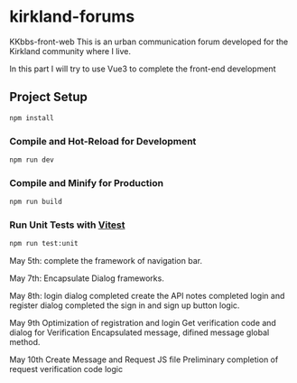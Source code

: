 # kirkland-forums

KKbbs-front-web
This is an urban communication forum developed for the Kirkland community where I live.

In this part I will try to use Vue3 to complete the front-end development

## Project Setup

```sh
npm install
```

### Compile and Hot-Reload for Development

```sh
npm run dev
```

### Compile and Minify for Production

```sh
npm run build
```

### Run Unit Tests with [Vitest](https://vitest.dev/)

```sh
npm run test:unit
```

May 5th:
complete the framework of navigation bar.

May 7th:
Encapsulate Dialog frameworks.

May 8th:
login dialog completed
create the API notes
completed login and register dialog
completed the sign in and sign up button logic.

May 9th
Optimization of registration and login
Get verification code and dialog for Verification
Encapsulated message, difined message global method.

May 10th
Create Message and Request JS file
Preliminary completion of request verification code logic
